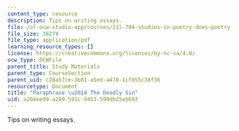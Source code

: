 ```yaml
---
content_type: resource
description: Tips on writing essays.
file: /ol-ocw-studio-app/courses/21l-704-studies-in-poetry-does-poetry-matter-fall-2002/a204ee99a249591c9453599db25eb693_Paraphpoems.pdf
file_size: 38274
file_type: application/pdf
learning_resource_types: []
license: https://creativecommons.org/licenses/by-nc-sa/4.0/
ocw_type: OCWFile
parent_title: Study Materials
parent_type: CourseSection
parent_uid: c28a57ce-3b81-a5ed-a478-1cf955c38f36
resourcetype: Document
title: "Paraphrase \u2014 The Deadly Sin"
uid: a204ee99-a249-591c-9453-599db25eb693
---
```

Tips on writing essays.